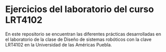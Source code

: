 # Ejercicios del laboratorio del curso LRT4102
En este repositorio se encuentran las diferentes prácticas desarrolladas en el laboratorio de la clase de Diseño de sistemas robóticos con la clave LRT4102 en la Universidad de las Américas Puebla.
